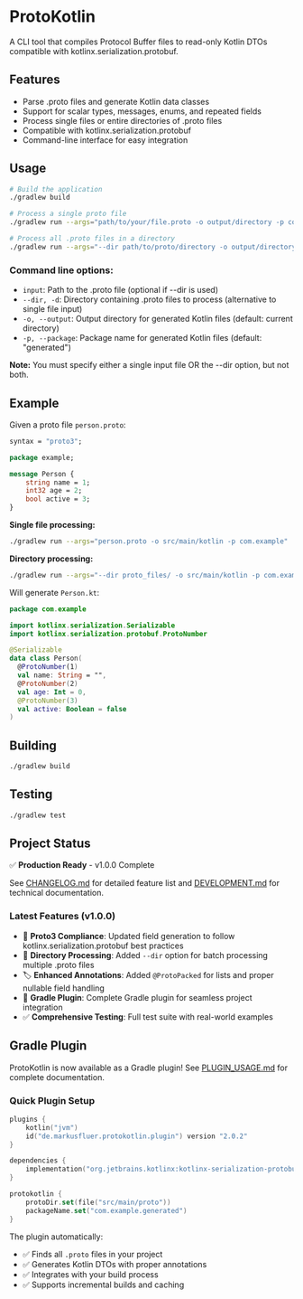 # ProtoKotlin

A CLI tool that compiles Protocol Buffer files to read-only Kotlin DTOs compatible with kotlinx.serialization.protobuf.

## Features

- Parse .proto files and generate Kotlin data classes
- Support for scalar types, messages, enums, and repeated fields
- Process single files or entire directories of .proto files
- Compatible with kotlinx.serialization.protobuf
- Command-line interface for easy integration

## Usage

```bash
# Build the application
./gradlew build

# Process a single proto file
./gradlew run --args="path/to/your/file.proto -o output/directory -p com.yourpackage"

# Process all .proto files in a directory
./gradlew run --args="--dir path/to/proto/directory -o output/directory -p com.yourpackage"
```

### Command line options:

- `input`: Path to the .proto file (optional if --dir is used)
- `--dir, -d`: Directory containing .proto files to process (alternative to single file input)
- `-o, --output`: Output directory for generated Kotlin files (default: current directory)  
- `-p, --package`: Package name for generated Kotlin files (default: "generated")

**Note:** You must specify either a single input file OR the --dir option, but not both.

## Example

Given a proto file `person.proto`:

```protobuf
syntax = "proto3";

package example;

message Person {
    string name = 1;
    int32 age = 2;
    bool active = 3;
}
```

**Single file processing:**
```bash
./gradlew run --args="person.proto -o src/main/kotlin -p com.example"
```

**Directory processing:**
```bash
./gradlew run --args="--dir proto_files/ -o src/main/kotlin -p com.example"
```

Will generate `Person.kt`:

```kotlin
package com.example

import kotlinx.serialization.Serializable
import kotlinx.serialization.protobuf.ProtoNumber

@Serializable
data class Person(
  @ProtoNumber(1)
  val name: String = "",
  @ProtoNumber(2) 
  val age: Int = 0,
  @ProtoNumber(3)
  val active: Boolean = false
)
```

## Building

```bash
./gradlew build
```

## Testing

```bash
./gradlew test
```

## Project Status

✅ **Production Ready** - v1.0.0 Complete

See [CHANGELOG.md](CHANGELOG.md) for detailed feature list and [DEVELOPMENT.md](DEVELOPMENT.md) for technical documentation.

### Latest Features (v1.0.0)
- 🔄 **Proto3 Compliance**: Updated field generation to follow kotlinx.serialization.protobuf best practices
- 📁 **Directory Processing**: Added `--dir` option for batch processing multiple .proto files  
- 🏷️ **Enhanced Annotations**: Added `@ProtoPacked` for lists and proper nullable field handling
- 🔌 **Gradle Plugin**: Complete Gradle plugin for seamless project integration
- ✅ **Comprehensive Testing**: Full test suite with real-world examples

## Gradle Plugin

ProtoKotlin is now available as a Gradle plugin! See [PLUGIN_USAGE.md](PLUGIN_USAGE.md) for complete documentation.

### Quick Plugin Setup

```kotlin
plugins {
    kotlin("jvm")
    id("de.markusfluer.protokotlin.plugin") version "2.0.2"
}

dependencies {
    implementation("org.jetbrains.kotlinx:kotlinx-serialization-protobuf:1.6.2")
}

protokotlin {
    protoDir.set(file("src/main/proto"))
    packageName.set("com.example.generated")
}
```

The plugin automatically:
- ✅ Finds all `.proto` files in your project
- ✅ Generates Kotlin DTOs with proper annotations
- ✅ Integrates with your build process
- ✅ Supports incremental builds and caching
